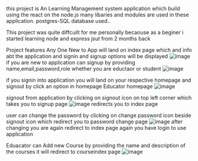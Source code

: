 this project is An Learning Management system application which build using the react on the node.js 
many libaries and modules are used in these application.
postgres-SQL database used..

This project was quite diffcuilt for me personally becaouse as a beginer i started learning node and express jsut from 2 months back


Project features
Any One New to App will land on index page which and info abt the application and signin and signup options will be displayed
![image](https://github.com/AnveshNalimela/wd201-LMS/assets/151531961/9b684f4c-8d46-45c1-aa10-392b2442359f)
if you are new to application can signup by providing name,email,password,role whether you are eductaor or student 
![image](https://github.com/AnveshNalimela/wd201-LMS/assets/151531961/1c3f5af6-0b1b-4c52-8bc4-93a8de38b240)

if you signin into application you will land on your respective homepage
and signout by click an option in homepage
Educator homepage
![image](https://github.com/AnveshNalimela/wd201-LMS/assets/151531961/f8f4c8b1-3e33-402a-8170-654ba2a79f9d)

signout from application by clicking on signout icon on top left corner which takes you to signup page
![image](https://github.com/AnveshNalimela/wd201-LMS/assets/151531961/6221e918-63fd-48bd-976a-31ba9d1c8706)
redirects you to index page


user can change the password by clicking on change password icon beside signout icon which redirect you to password change page
![image](https://github.com/AnveshNalimela/wd201-LMS/assets/151531961/9aaf8100-6088-429a-8db4-3931e21c7982)
after changing you are again redirect to index page again you have login to use application

Eduacator can Add new Course
by providing the name and description of the courses it will redirect to courseindex page 
![image](https://github.com/AnveshNalimela/wd201-LMS/assets/151531961/2dff9a56-ebca-455a-b6c7-4c1cfb6f135b)



